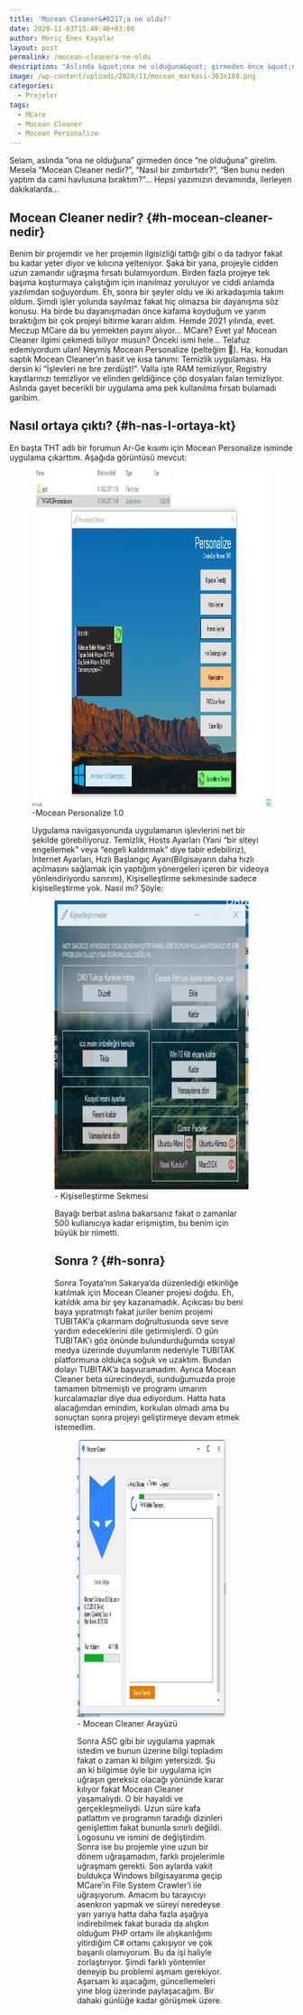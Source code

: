 ```yaml
---
title: 'Mocean Cleaner&#8217;a ne oldu?'
date: 2020-11-03T15:49:46+03:00
author: Meriç Enes Kayalar
layout: post
permalink: /mocean-cleanera-ne-oldu
description: "Aslında &quot;ona ne olduğuna&quot; girmeden önce &quot;ne olduğuna&quot; girelim. Mesela &quot;Mocean Cleaner nedir?&quot;, &quot;Nasıl bir zımbırtıdır?&quot;, &quot;Ben bunu neden yaptım da cami havlusuna bıraktım?&quot;. Hepsi yazımızın devamında, ilerleyen dakikalarda..."
image: /wp-content/uploads/2020/11/mocean_markasi-363x188.png
categories:
  - Projeler
tags:
  - MCare
  - Mocean Cleaner
  - Mocean Personalize
---
```

Selam, aslında &#8220;ona ne olduğuna&#8221; girmeden önce &#8220;ne olduğuna&#8221; girelim. Mesela &#8220;Mocean Cleaner nedir?&#8221;, &#8220;Nasıl bir zımbırtıdır?&#8221;, &#8220;Ben bunu neden yaptım da cami havlusuna bıraktım?&#8221;&#8230; Hepsi yazımızın devamında, ilerleyen dakikalarda&#8230;

## Mocean Cleaner nedir? {#h-mocean-cleaner-nedir}

Benim bir projemdir ve her projemin ilgisizliği tattığı gibi o da tadıyor fakat bu kadar yeter diyor ve kılıcına yelteniyor. Şaka bir yana, projeyle cidden uzun zamandır uğraşma fırsatı bulamıyordum. Birden fazla projeye tek başıma koşturmaya çalıştığım için inanılmaz yoruluyor ve ciddi anlamda yazılımdan soğuyordum. Eh, sonra bir şeyler oldu ve iki arkadaşımla takım oldum. Şimdi işler yolunda sayılmaz fakat hiç olmazsa bir dayanışma söz konusu. Ha birde bu dayanışmadan önce kafama koyduğum ve yarım bıraktığım bir çok projeyi bitirme kararı aldım. Hemde 2021 yılında, evet. Meczup MCare da bu yemekten payını alıyor&#8230; MCare? Evet ya! Mocean Cleaner ilgimi çekmedi biliyor musun? Önceki ismi hele&#8230; Telafuz edemiyordum ulan! Neymiş Mocean Personalize (pelteğim 🙂). Ha, konudan saptık Mocean Cleaner&#8217;ın basit ve kısa tanımı: Temizlik uygulaması. Ha dersin ki &#8220;İşlevleri ne bre zerdüşt!&#8221;. Valla işte RAM temizliyor, Registry kayıtlarınızı temizliyor ve elinden geldiğince çöp dosyaları falan temizliyor. Aslında gayet becerikli bir uygulama ama pek kullanılma fırsatı bulamadı garibim.

## Nasıl ortaya çıktı? {#h-nas-l-ortaya-kt}

En başta THT adlı bir forumun Ar-Ge kısımı için Mocean Personalize isminde uygulama çıkarttım. Aşağıda görüntüsü mevcut:<figure class="wp-block-image size-large is-style-default">

<img loading="lazy" width="1016" height="595" src="assets/uploads/2020/11/nRJz0N.png" alt="" class="wp-image-292" /> -Mocean Personalize 1.0

Uygulama navigasyonunda uygulamanın işlevlerini net bir şekilde görebiliyoruz. Temizlik, Hosts Ayarları (Yani &#8220;bir siteyi engellemek&#8221; veya &#8220;engeli kaldırmak&#8221; diye tabir edebiliriz), İnternet Ayarları, Hızlı Başlangıç Ayarı(Bilgisayarın daha hızlı açılmasını sağlamak için yaptığım yönergeleri içeren bir videoya yönlendiriyordu sanırım), Kişiselleştirme sekmesinde sadece kişiselleştirme yok. Nasıl mı? Şöyle:<figure class="wp-block-image size-large is-resized is-style-default">

<img loading="lazy" src="assets/uploads/2020/11/P0O8Jd.png" alt="" class="wp-image-293" width="587" height="511" /> <br/> - Kişiselleştirme Sekmesi

Bayağı berbat aslına bakarsanız fakat o zamanlar 500 kullanıcıya kadar erişmiştim, bu benim için büyük bir nimetti. 

## Sonra ? {#h-sonra}

Sonra Toyata&#8217;nın Sakarya&#8217;da düzenlediği etkinliğe katılmak için Mocean Cleaner projesi doğdu. Eh, katıldık ama bir şey kazanamadık. Açıkcası bu beni baya yıpratmıştı fakat juriler benim projemi TUBITAK&#8217;a çıkarmam doğrultusunda seve seve yardım edeceklerini dile getirmişlerdi. O gün TUBITAK&#8217;ı göz önünde bulundurduğumda sosyal medya üzerinde duyumlarım nedeniyle TUBITAK platformuna oldukça soğuk ve uzaktım. Bundan dolayı TUBITAK&#8217;a başvuramadım. Ayrıca Mocean Cleaner beta sürecindeydi, sunduğumuzda proje tamamen bitmemişti ve programı umarım kurcalamazlar diye dua ediyordum. Hatta hata alacağımdan emindim, korkulan olmadı ama bu sonuçtan sonra projeyi geliştirmeye devam etmek istemedim.<figure class="wp-block-image size-large is-style-default">

<img loading="lazy" width="659" height="491" src="assets/uploads/2020/11/mcn_clnr.jpg" alt="" class="wp-image-294" /><br/> - Mocean Cleaner Arayüzü 

Sonra ASC gibi bir uygulama yapmak istedim ve bunun üzerine bilgi topladım fakat o zaman ki bilgim yetersizdi. Şu an ki bilgimse öyle bir uygulama için uğraşın gereksiz olacağı yönünde karar kılıyor fakat Mocean Cleaner yaşamalıydı. O bir hayaldi ve gerçekleşmeliydi. Uzun süre kafa patlattım ve programın taradığı dizinleri genişlettim fakat bununla sınırlı değildi. Logosunu ve ismini de değiştirdim. Sonra ise bu projemle yine uzun bir dönem uğraşamadım, farklı projelerimle uğraşmam gerekti. Son aylarda vakit buldukça Windows bilgisayarıma geçip MCare&#8217;in File System Crawler&#8217;i ile uğraşıyorum. Amacım bu tarayıcıyı asenkron yapmak ve süreyi neredeyse yarı yarıya hatta daha fazla aşağıya indirebilmek fakat burada da alışkın olduğum PHP ortamı ile alışkanlığımı yitirdiğim C# ortamı çakışıyor ve çok başarılı olamıyorum. Bu da işi haliyle zorlaştırıyor. Şimdi farklı yöntemler deneyip bu problemi aşmam gerekiyor. Aşarsam ki aşacağım, güncellemeleri yine blog üzerinde paylaşacağım. Bir dahaki günlüğe kadar görüşmek üzere.